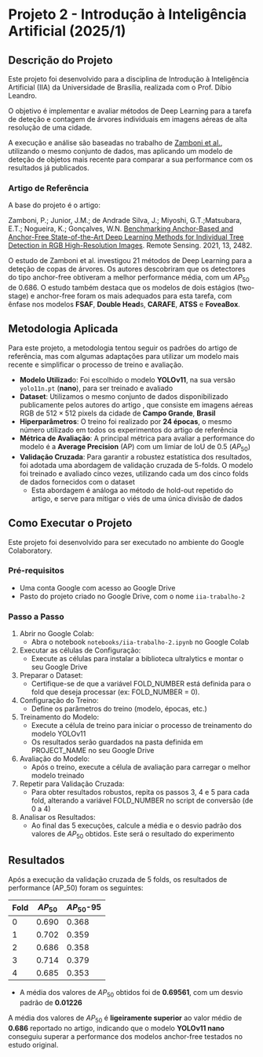 # Projeto 2 - Introdução à Inteligência Artificial (2025/1)

## Descrição do Projeto

Este projeto foi desenvolvido para a disciplina de Introdução à Inteligência Artificial (IIA) da Universidade de Brasília, realizada com o Prof. Díbio Leandro. 

O objetivo é implementar e avaliar métodos de Deep Learning para a tarefa de deteção e contagem de árvores individuais em imagens aéreas de alta resolução de uma cidade.

A execução e análise são baseadas no trabalho de [Zamboni et al.](https://github.com/pedrozamboni/individual_urban_tree_crown_detection), utilizando o mesmo conjunto de dados, mas aplicando um modelo de deteção de objetos mais recente para comparar a sua performance com os resultados já publicados.

### Artigo de Referência

A base do projeto é o artigo:

Zamboni, P.; Junior, J.M.; de Andrade Silva, J.; Miyoshi, G.T.;Matsubara, E.T.; Nogueira, K.;
Gonçalves, W.N. [Benchmarking Anchor-Based and Anchor-Free State-of-the-Art Deep Learning
Methods for Individual Tree Detection in RGB High-Resolution Images](https://doi.org/10.3390/rs13132482). Remote Sensing. 2021, 13, 2482.

O estudo de Zamboni et al. investigou 21 métodos de Deep Learning para a deteção de copas de árvores. Os autores descobriram que os detectores do tipo anchor-free obtiveram a melhor performance média, com um $AP_{50}$ de 0.686. O estudo também destaca que os modelos de dois estágios (two-stage) e anchor-free foram os mais adequados para esta tarefa, com ênfase nos modelos **FSAF**, **Double Head**s, **CARAFE**, **ATSS** e **FoveaBox**.

## Metodologia Aplicada

Para este projeto, a metodologia tentou seguir os padrões do artigo de referência, mas com algumas adaptações para utilizar um modelo mais recente e simplificar o processo de treino e avaliação.

- **Modelo Utilizad**o: Foi escolhido o modelo **YOLOv11**, na sua versão `yolo11n.pt` (**nano**), para ser treinado e avaliado
- **Dataset**: Utilizamos o mesmo conjunto de dados disponibilizado publicamente pelos autores do artigo , que consiste em imagens aéreas RGB de $512 \times 512$ pixels da cidade de **Campo Grande**, **Brasil**
- **Hiperparâmetros**: O treino foi realizado por **24 épocas**, o mesmo número utilizado em todos os experimentos do artigo de referência
- **Métrica de Avaliação**: A principal métrica para avaliar a performance do modelo é a **Average Precision** (AP) com um limiar de IoU de $0.5$ ($AP_50$)
- **Validação Cruzada**: Para garantir a robustez estatística dos resultados, foi adotada uma abordagem de validação cruzada de 5-folds. O modelo foi treinado e avaliado cinco vezes, utilizando cada um dos cinco folds de dados fornecidos com o dataset
  -  Esta abordagem é análoga ao método de hold-out repetido do artigo, e serve para mitigar o viés de uma única divisão de dados

## Como Executar o Projeto

Este projeto foi desenvolvido para ser executado no ambiente do Google Colaboratory.

### Pré-requisitos

- Uma conta Google com acesso ao Google Drive
- Pasto do projeto criado no Google Drive, com o nome `iia-trabalho-2`

### Passo a Passo
1. Abrir no Google Colab: 
   - Abra o notebook `notebooks/iia-trabalho-2.ipynb` no Google Colab
2. Executar as células de Configuração:
   - Execute as células para instalar a biblioteca ultralytics e montar o seu Google Drive
3. Preparar o Dataset:
   - Certifique-se de que a variável FOLD_NUMBER está definida para o fold que deseja processar (ex: FOLD_NUMBER = 0).
4. Configuração do Treino:
   - Define os parâmetros do treino (modelo, épocas, etc.)
5. Treinamento do Modelo:
   - Execute a célula de treino para iniciar o processo de treinamento do modelo YOLOv11
   - Os resultados serão guardados na pasta definida em PROJECT_NAME no seu Google Drive
6. Avaliação do Modelo:
   - Após o treino, execute a célula de avaliação para carregar o melhor modelo treinado
7. Repetir para Validação Cruzada:
   - Para obter resultados robustos, repita os passos 3, 4 e 5 para cada fold, alterando a variável FOLD_NUMBER no script de conversão (de 0 a 4)
8. Analisar os Resultados:
   - Ao final das 5 execuções, calcule a média e o desvio padrão dos valores de $AP_{50}$ obtidos. Este será o resultado do experimento

## Resultados
Após a execução da validação cruzada de 5 folds, os resultados de performance (AP_50) foram os seguintes:

| Fold | $AP_{50}$ | $AP_{50}\text{-}95$ |
|------|-------| ------|
| 0    | 0.690 | 0.368 |
| 1    | 0.702 | 0.359 |
| 2    | 0.686 | 0.358 |
| 3    | 0.714 | 0.379 |
| 4    | 0.685 | 0.353 |

- A média dos valores de $AP_{50}$ obtidos foi de **0.69561**, com um desvio padrão de **0.01226**

A média dos valores de $AP_{50}$ é **ligeiramente superior** ao valor médio de **0.686** reportado no artigo, indicando que o modelo **YOLOv11 nano** conseguiu superar a performance dos modelos anchor-free testados no estudo original.
